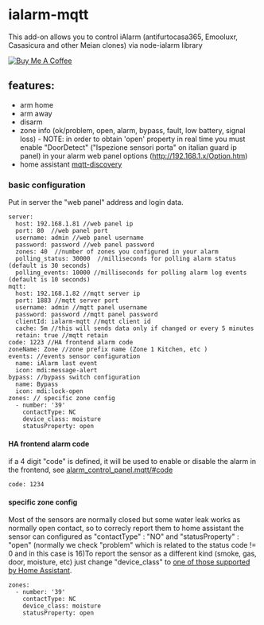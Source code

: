 # ialarm-mqtt
This add-on allows you to control iAlarm (antifurtocasa365, Emooluxr, Casasicura and other Meian clones) via node-ialarm library

<a href="https://www.buymeacoffee.com/maxill1" target="_blank">
<img src="https://www.buymeacoffee.com/assets/img/guidelines/download-assets-sm-2.svg" alt="Buy Me A Coffee"></a>

## features:
* arm home
* arm away
* disarm
* zone info (ok/problem, open, alarm, bypass, fault, low battery, signal loss) - NOTE: in order to obtain 'open' property in real time you must enable "DoorDetect" ("Ispezione sensori porta" on italian guard ip panel) in your alarm web panel options (http://192.168.1.x/Option.htm)
* home assistant [mqtt-discovery](https://www.home-assistant.io/docs/mqtt/discovery/)


### basic configuration

Put in server the "web panel" address and login data. 

```	
server:
  host: 192.168.1.81 //web panel ip
  port: 80  //web panel port
  username: admin //web panel username
  password: password //web panel password
  zones: 40  //number of zones you configured in your alarm
  polling_status: 30000  //milliseconds for polling alarm status (default is 30 seconds)
  polling_events: 10000 //milliseconds for polling alarm log events (default is 10 seconds)
mqtt:
  host: 192.168.1.82 //mqtt server ip
  port: 1883 //mqtt server port
  username: admin //mqtt panel username
  password: password //mqtt panel password
  clientId: ialarm-mqtt //mqtt client id
  cache: 5m //this will sends data only if changed or every 5 minutes
  retain: true //mqtt retain
code: 1223 //HA frontend alarm code
zoneName: Zone //zone prefix name (Zone 1 Kitchen, etc )
events: //events sensor configuration
  name: iAlarm last event
  icon: mdi:message-alert
bypass: //bypass switch configuration
  name: Bypass
  icon: mdi:lock-open
zones: // specific zone config
  - number: '39'
    contactType: NC
    device_class: moisture
    statusProperty: open
```	

#### HA frontend alarm code

if a 4 digit "code" is defined, it will be used to enable or disable the alarm in the frontend, see [alarm_control_panel.mqtt/#code](https://www.home-assistant.io/integrations/alarm_control_panel.mqtt/#code)

```	
code: 1234

```

#### specific zone config

Most of the sensors are normally closed but some water leak works as normally open contact, so to correcly report them to home assistant the sensor can configured as "contactType" : "NO" and "statusProperty" : "open" (normally we check "problem" which is related to the status code != 0 and in this case is 16)To report the sensor as a different kind (smoke, gas, door, moisture, etc) just change "device_class" to [one of those supported by Home Assistant](https://www.home-assistant.io/integrations/binary_sensor/#device-class).

```	
zones:
  - number: '39'
    contactType: NC
    device_class: moisture
    statusProperty: open

```
